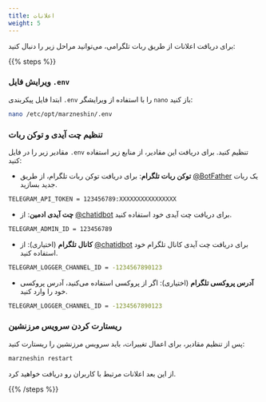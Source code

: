 ```yaml
---
title: اعلانات  
weight: 5  
---
```


برای دریافت اعلانات از طریق ربات تلگرامی، می‌توانید مراحل زیر را دنبال کنید:

{{% steps %}}

### ویرایش فایل `.env`  

ابتدا فایل پیکربندی `.env` را با استفاده از ویرایشگر `nano` باز کنید:

```bash
nano /etc/opt/marzneshin/.env
```

### تنظیم چت آیدی و توکن ربات

مقادیر زیر را در فایل `.env` تنظیم کنید. برای دریافت این مقادیر، از منابع زیر استفاده کنید:

- **توکن ربات تلگرام**: برای دریافت توکن ربات تلگرام، از طریق [@BotFather](https://t.me/botfather) یک ربات جدید بسازید.

```bash
TELEGRAM_API_TOKEN = 123456789:XXXXXXXXXXXXXXXX
```

- **چت آیدی ادمین**: از [@chatidbot](https://t.me/userinfobot) برای دریافت چت آیدی خود استفاده کنید.

```bash
TELEGRAM_ADMIN_ID = 123456789
```

- **کانال تلگرام** (اختیاری): از [@chatidbot](https://t.me/userinfobot) برای دریافت چت آیدی کانال تلگرام خود استفاده کنید.

```bash
TELEGRAM_LOGGER_CHANNEL_ID = -1234567890123
```

- **آدرس پروکسی تلگرام** (اختیاری): اگر از پروکسی استفاده می‌کنید، آدرس پروکسی خود را وارد کنید.

```bash
TELEGRAM_LOGGER_CHANNEL_ID = -1234567890123
```

### ریستارت کردن سرویس مرزنشین  

پس از تنظیم مقادیر، برای اعمال تغییرات، باید سرویس مرزنشین را ریستارت کنید:

```bash
marzneshin restart
```

از این بعد اعلانات مرتبط با کاربران رو دریافت خواهید کرد.

{{% /steps %}}
